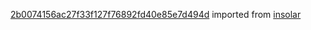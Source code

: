 [2b0074156ac27f33f127f76892fd40e85e7d494d](https://github.com/insolar/insolar/commit/2b0074156ac27f33f127f76892fd40e85e7d494d) imported from [insolar](https://github.com/insolar/insolar)
